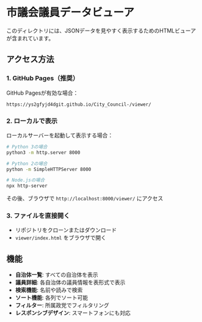 # 市議会議員データビューア

このディレクトリには、JSONデータを見やすく表示するためのHTMLビューアが含まれています。

## アクセス方法

### 1. GitHub Pages（推奨）
GitHub Pagesが有効な場合：
```
https://ys2gfyjd4dgit.github.io/City_Council-/viewer/
```

### 2. ローカルで表示
ローカルサーバーを起動して表示する場合：

```bash
# Python 3の場合
python3 -m http.server 8000

# Python 2の場合
python -m SimpleHTTPServer 8000

# Node.jsの場合
npx http-server
```

その後、ブラウザで `http://localhost:8000/viewer/` にアクセス

### 3. ファイルを直接開く
- リポジトリをクローンまたはダウンロード
- `viewer/index.html` をブラウザで開く

## 機能

- **自治体一覧**: すべての自治体を表示
- **議員詳細**: 各自治体の議員情報を表形式で表示
- **検索機能**: 名前や読みで検索
- **ソート機能**: 各列でソート可能
- **フィルター**: 所属政党でフィルタリング
- **レスポンシブデザイン**: スマートフォンにも対応